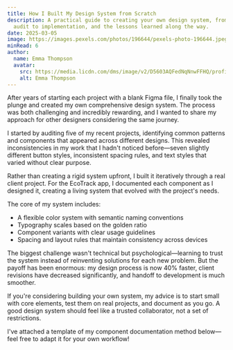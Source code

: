 ```yaml
---
title: How I Built My Design System from Scratch
description: A practical guide to creating your own design system, from initial
  audit to implementation, and the lessons learned along the way.
date: 2025-03-05
image: https://images.pexels.com/photos/196644/pexels-photo-196644.jpeg?auto=compress&cs=tinysrgb&w=1260&h=750&dpr=1
minRead: 6
author:
  name: Emma Thompson
  avatar:
    src: https://media.licdn.com/dms/image/v2/D5603AQFedNqNnwFFHQ/profile-displayphoto-shrink_200_200/B56ZU.JmabGUAY-/0/1740504459429?e=2147483647&v=beta&t=KKkdas9mCmKVZYvzgmCfEwFB6SfoiymQnf9hxJlmIvc
    alt: Emma Thompson
---
```


After years of starting each project with a blank Figma file, I finally took the plunge and created my own comprehensive design system. The process was both challenging and incredibly rewarding, and I wanted to share my approach for other designers considering the same journey.

I started by auditing five of my recent projects, identifying common patterns and components that appeared across different designs. This revealed inconsistencies in my work that I hadn't noticed before—seven slightly different button styles, inconsistent spacing rules, and text styles that varied without clear purpose.

Rather than creating a rigid system upfront, I built it iteratively through a real client project. For the EcoTrack app, I documented each component as I designed it, creating a living system that evolved with the project's needs.

The core of my system includes:

- A flexible color system with semantic naming conventions
- Typography scales based on the golden ratio
- Component variants with clear usage guidelines
- Spacing and layout rules that maintain consistency across devices

The biggest challenge wasn't technical but psychological—learning to trust the system instead of reinventing solutions for each new problem. But the payoff has been enormous: my design process is now 40% faster, client revisions have decreased significantly, and handoff to development is much smoother.

If you're considering building your own system, my advice is to start small with core elements, test them on real projects, and document as you go. A good design system should feel like a trusted collaborator, not a set of restrictions.

I've attached a template of my component documentation method below—feel free to adapt it for your own workflow!

